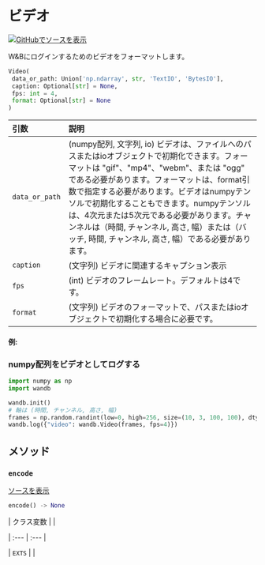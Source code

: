 # ビデオ

[![](https://www.tensorflow.org/images/GitHub-Mark-32px.png)GitHubでソースを表示](https://www.github.com/wandb/client/tree/c4726707ed83ebb270a2cf84c4fd17b8684ff699/wandb/sdk/data_types/video.py#L49-L238)

W&Bにログインするためのビデオをフォーマットします。

```python
Video(
 data_or_path: Union['np.ndarray', str, 'TextIO', 'BytesIO'],
 caption: Optional[str] = None,
 fps: int = 4,
 format: Optional[str] = None
)
```

| 引数 | 説明 |
| :--- | :--- |
| `data_or_path` | (numpy配列, 文字列, io) ビデオは、ファイルへのパスまたはioオブジェクトで初期化できます。フォーマットは "gif"、"mp4"、"webm"、または "ogg" である必要があります。フォーマットは、format引数で指定する必要があります。ビデオはnumpyテンソルで初期化することもできます。numpyテンソルは、4次元または5次元である必要があります。チャンネルは（時間, チャンネル, 高さ, 幅）または（バッチ, 時間, チャンネル, 高さ, 幅）である必要があります。|
| `caption` | (文字列) ビデオに関連するキャプション表示 |
| `fps` | (int) ビデオのフレームレート。デフォルトは4です。 |
| `format` | (文字列) ビデオのフォーマットで、パスまたはioオブジェクトで初期化する場合に必要です。 |
#### 例:

### numpy配列をビデオとしてログする

```python
import numpy as np
import wandb

wandb.init()
# 軸は (時間, チャンネル, 高さ, 幅)
frames = np.random.randint(low=0, high=256, size=(10, 3, 100, 100), dtype=np.uint8)
wandb.log({"video": wandb.Video(frames, fps=4)})
```

## メソッド

### `encode`

[ソースを表示](https://www.github.com/wandb/client/tree/c4726707ed83ebb270a2cf84c4fd17b8684ff699/wandb/sdk/data_types/video.py#L129-L166)

```python
encode() -> None
```
| クラス変数 | |

| :--- | :--- |

| `EXTS` | |